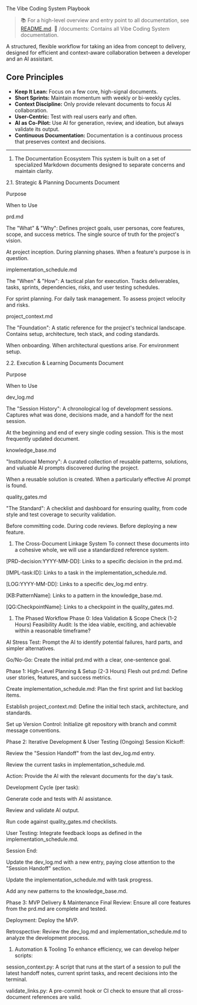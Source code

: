 The Vibe Coding System Playbook

> 📚 For a high-level overview and entry point to all documentation, see [README.md](../README.md).
> 📁 /documents: Contains all Vibe Coding System documentation.

A structured, flexible workflow for taking an idea from concept to delivery, designed for
efficient and context-aware collaboration between a developer and an AI assistant.

## Core Principles

- **Keep It Lean:** Focus on a few core, high-signal documents.
- **Short Sprints:** Maintain momentum with weekly or bi-weekly cycles.
- **Context Discipline:** Only provide relevant documents to focus AI collaboration.
- **User-Centric:** Test with real users early and often.
- **AI as Co-Pilot:** Use AI for generation, review, and ideation, but always validate its output.
- **Continuous Documentation:** Documentation is a continuous process that preserves context and decisions.

---

1. The Documentation Ecosystem
This system is built on a set of specialized Markdown documents designed to separate concerns
and maintain clarity.

2.1. Strategic & Planning Documents
Document

Purpose

When to Use

prd.md

The "What" & "Why": Defines project goals, user personas, core features, scope, and success
metrics. The single source of truth for the project's vision.

At project inception. During planning phases. When a feature's purpose is in question.

implementation_schedule.md

The "When" & "How": A tactical plan for execution. Tracks deliverables, tasks, sprints,
dependencies, risks, and user testing schedules.

For sprint planning. For daily task management. To assess project velocity and risks.

project_context.md

The "Foundation": A static reference for the project's technical landscape. Contains setup,
architecture, tech stack, and coding standards.

When onboarding. When architectural questions arise. For environment setup.

2.2. Execution & Learning Documents
Document

Purpose

When to Use

dev_log.md

The "Session History": A chronological log of development sessions. Captures what was done,
decisions made, and a handoff for the next session.

At the beginning and end of every single coding session. This is the most frequently updated document.

knowledge_base.md

"Institutional Memory": A curated collection of reusable patterns, solutions, and valuable AI
prompts discovered during the project.

When a reusable solution is created. When a particularly effective AI prompt is found.

quality_gates.md

"The Standard": A checklist and dashboard for ensuring quality, from code style and test
coverage to security validation.

Before committing code. During code reviews. Before deploying a new feature.

1. The Cross-Document Linkage System
To connect these documents into a cohesive whole, we will use a standardized reference system.

[PRD-decision:YYYY-MM-DD]: Links to a specific decision in the prd.md.

[IMPL-task:ID]: Links to a task in the implementation_schedule.md.

[LOG:YYYY-MM-DD]: Links to a specific dev_log.md entry.

[KB:PatternName]: Links to a pattern in the knowledge_base.md.

[QG:CheckpointName]: Links to a checkpoint in the quality_gates.md.

1. The Phased Workflow
Phase 0: Idea Validation & Scope Check (1-2 Hours)
Feasibility Audit: Is the idea viable, exciting, and achievable within a reasonable timeframe?

AI Stress Test: Prompt the AI to identify potential failures, hard parts, and simpler alternatives.

Go/No-Go: Create the initial prd.md with a clear, one-sentence goal.

Phase 1: High-Level Planning & Setup (2-3 Hours)
Flesh out prd.md: Define user stories, features, and success metrics.

Create implementation_schedule.md: Plan the first sprint and list backlog items.

Establish project_context.md: Define the initial tech stack, architecture, and standards.

Set up Version Control: Initialize git repository with branch and commit message conventions.

Phase 2: Iterative Development & User Testing (Ongoing)
Session Kickoff:

Review the "Session Handoff" from the last dev_log.md entry.

Review the current tasks in implementation_schedule.md.

Action: Provide the AI with the relevant documents for the day's task.

Development Cycle (per task):

Generate code and tests with AI assistance.

Review and validate AI output.

Run code against quality_gates.md checklists.

User Testing: Integrate feedback loops as defined in the implementation_schedule.md.

Session End:

Update the dev_log.md with a new entry, paying close attention to the "Session Handoff"
section.

Update the implementation_schedule.md with task progress.

Add any new patterns to the knowledge_base.md.

Phase 3: MVP Delivery & Maintenance
Final Review: Ensure all core features from the prd.md are complete and tested.

Deployment: Deploy the MVP.

Retrospective: Review the dev_log.md and implementation_schedule.md to analyze the development process.

1. Automation & Tooling
To enhance efficiency, we can develop helper scripts:

session_context.py: A script that runs at the start of a session to pull the latest handoff
notes, current sprint tasks, and recent decisions into the terminal.

validate_links.py: A pre-commit hook or CI check to ensure that all cross-document references are valid.

